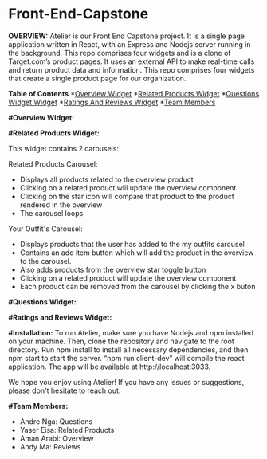 # Front-End-Capstone


**OVERVIEW:**
Atelier is our Front End Capstone project. It is a single page application written in React, with an Express and Nodejs server running in the background. This repo comprises four widgets and is a clone of Target.com’s product pages. It uses an external API to make real-time calls and return product data and information.
This repo comprises four widgets that create a single product page for our organization.

**Table of Contents**
*[Overview Widget](#Overview)
*[Related Products Widget](#RelatedProductsWidget)
*[Questions Widget Widget](#QuestionsWidget)
*[Ratings And Reviews Widget](#RatingsAndReviewsWidget)
*[Team Members](#TeamMembers)



**#Overview Widget:**




**#Related Products Widget:**


This widget contains 2 carousels:

Related Products Carousel:
- Displays all products related to the overview product
- Clicking on a related product will update the overview component 
- Clicking on the star icon will compare that product to the product rendered in the overview
- The carousel loops

Your Outfit's Carousel:
- Displays products that the user has added to the my outfits carousel
- Contains an add item button which will add the product in the overview to the carousel. 
- Also adds products from the overview star toggle button
- Clicking on a related product will update the overview component 
- Each product can be removed from the carousel by clicking the x buton 



**#Questions Widget:**



**#Ratings and Reviews Widget:**



**#Installation:**
To run Atelier, make sure you have Nodejs and npm installed on your machine. Then, clone the repository and navigate to the root directory. Run npm install to install all necessary dependencies, and then npm start to start the server. “npm run client-dev” will compile the react application. The app will be available at http://localhost:3033.

We hope you enjoy using Atelier! If you have any issues or suggestions, please don't hesitate to reach out.


**#Team Members:**
* Andre Nga: Questions
* Yaser Eisa: Related Products
* Aman Arabi: Overview
* Andy Ma: Reviews
